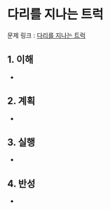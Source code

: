 # 다리를 지나는 트럭

문제 링크 : [다리를 지나는 트럭](https://programmers.co.kr/learn/courses/30/lessons/42583)

## 1. 이해

-

## 2. 계획

-

## 3. 실행

-

## 4. 반성

-
